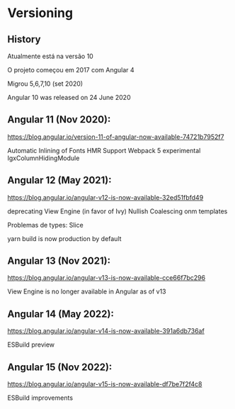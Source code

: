 # Versioning

## History

Atualmente está na versão 10

O projeto começou em 2017 com Angular 4

Migrou 5,6,7,10 (set 2020)

Angular 10 was released on 24 June 2020

## Angular 11 (Nov 2020):

https://blog.angular.io/version-11-of-angular-now-available-74721b7952f7

Automatic Inlining of Fonts
HMR Support
Webpack 5 experimental
IgxColumnHidingModule

## Angular 12 (May 2021):

https://blog.angular.io/angular-v12-is-now-available-32ed51fbfd49

deprecating View Engine (in favor of Ivy)
Nullish Coalescing onm templates

Problemas de types: Slice

yarn build is now production by default

## Angular 13 (Nov 2021):

https://blog.angular.io/angular-v13-is-now-available-cce66f7bc296

View Engine is no longer available in Angular as of v13

## Angular 14 (May 2022):

https://blog.angular.io/angular-v14-is-now-available-391a6db736af

ESBuild preview

## Angular 15 (Nov 2022):

https://blog.angular.io/angular-v15-is-now-available-df7be7f2f4c8

ESBuild improvements
